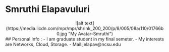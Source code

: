
# Smruthi Elapavuluri

<center>
![alt text](https://media.licdn.com/mpr/mpr/shrink_200_200/p/8/005/08a/110/01766b0.jpg
 "My Avatar-Smruthi")
</center>
## Personal Info :
- I am graduate student in my final semeter.
- My interests are Networks, Cloud, Storage.
- Mail:jelapav@ncsu.edu

